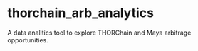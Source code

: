 # thorchain_arb_analytics
A data analitics tool to explore THORChain and Maya arbitrage opportunities.
